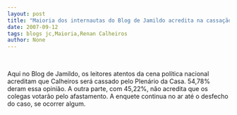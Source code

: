 ```yaml
---
layout: post
title: "Maioria dos internautas do Blog de Jamildo acredita na cassação de Renan"
date: 2007-09-12
tags: blogs jc,Maioria,Renan Calheiros
author: None
---
```


&nbsp;

Aqui no Blog de Jamildo, os leitores atentos da cena pol&iacute;tica nacional acreditam que Calheiros ser&aacute; cassado pelo Plen&aacute;rio da Casa. 54,78% deram essa opini&atilde;o. A outra parte, com 45,22%, n&atilde;o acredita que os colegas votar&atilde;o pelo afastamento.
A enquete continua no ar at&eacute; o desfecho do caso, se ocorrer algum. 